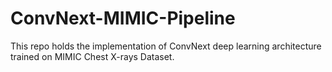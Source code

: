 # ConvNext-MIMIC-Pipeline
This repo holds the implementation of ConvNext deep learning architecture trained on MIMIC Chest X-rays Dataset.

